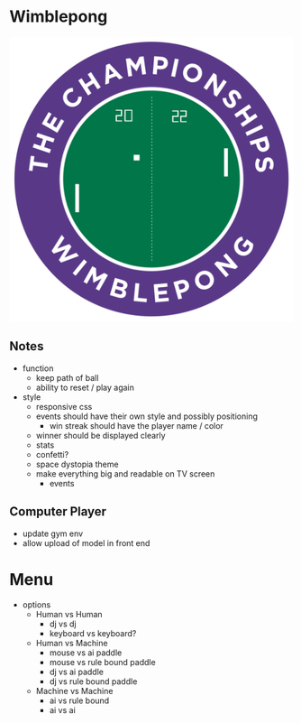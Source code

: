 # Wimblepong

![wimblepong](./public/wimblepong.png)

## Notes

- function
  - keep path of ball
  - ability to reset / play again
- style
  - responsive css
  - events should have their own style and possibly positioning
    - win streak should have the player name / color
  - winner should be displayed clearly
  - stats
  - confetti?
  - space dystopia theme
  - make everything big and readable on TV screen
    - events

## Computer Player

- update gym env
- allow upload of model in front end

# Menu

- options
  - Human vs Human
    - dj vs dj
    - keyboard vs keyboard?
  - Human vs Machine
    - mouse vs ai paddle
    - mouse vs rule bound paddle
    - dj vs ai paddle
    - dj vs rule bound paddle
  - Machine vs Machine
    - ai vs rule bound
    - ai vs ai
